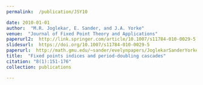 ```yaml
---
permalink:  /publication/JSY10

date: 2010-01-01
author:  "M.R. Joglekar, E. Sander, and J.A. Yorke"
venue:  "Journal of Fixed Point Theory and Applications"
paperurl2:  http://link.springer.com/article/10.1007/s11784-010-0029-5
slidesurl:  https://doi.org/10.1007/s11784-010-0029-5
paperurl:  http://math.gmu.edu/~sander/evelynpapers/JoglekarSanderYorkeJFPTA10.pdf
title:  "Fixed points indices and period-doubling cascades"
citation: "8(1):151-176"
collection: publications

---
```

